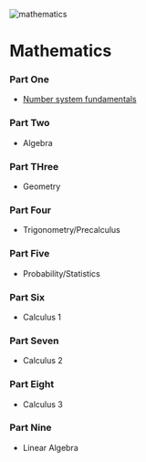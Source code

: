 ![mathematics](https://www.wuwm.com/sites/wuwm/files/styles/medium/public/202003/AdobeStock_200118749.jpeg)

# Mathematics

### Part One
- [Number system fundamentals](https://github.com/irisida/math_notes/tree/master/fundamentals)

### Part Two
- Algebra

### Part THree
- Geometry

### Part Four
- Trigonometry/Precalculus

### Part Five
- Probability/Statistics

### Part Six
- Calculus 1

### Part Seven
- Calculus 2

### Part Eight
- Calculus 3

### Part Nine
- Linear Algebra